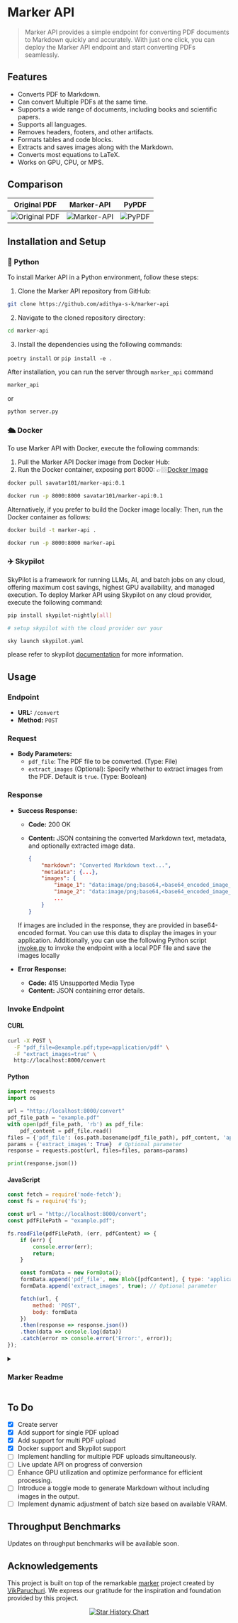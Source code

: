 # Marker API

> Marker API provides a simple endpoint for converting PDF documents to Markdown quickly and accurately. With just one click, you can deploy the Marker API endpoint and start converting PDFs seamlessly.

## Features

- Converts PDF to Markdown.
- Can convert Multiple PDFs at the same time.
- Supports a wide range of documents, including books and scientific papers.
- Supports all languages.
- Removes headers, footers, and other artifacts.
- Formats tables and code blocks.
- Extracts and saves images along with the Markdown.
- Converts most equations to LaTeX.
- Works on GPU, CPU, or MPS.

## Comparison

| Original PDF | Marker-API | PyPDF |
|--------------|------------|-------|
| ![Original PDF](./data/images/original_pdf.png) | ![Marker-API](./data/images/marker_api.png) | ![PyPDF](./data/images/pypdf.png) |

## Installation and Setup

### 🐍 Python

To install Marker API in a Python environment, follow these steps:

1. Clone the Marker API repository from GitHub:

```bash
git clone https://github.com/adithya-s-k/marker-api
```

2. Navigate to the cloned repository directory:

```bash
cd marker-api
```

3. Install the dependencies using the following commands:

`poetry install` or `pip install -e .`

After installation, you can run the server through `marker_api` command 

```bash
marker_api
```

or 
```bash
python server.py
```

### 🛳️ Docker

To use Marker API with Docker, execute the following commands:

1. Pull the Marker API Docker image from Docker Hub:
2. Run the Docker container, exposing port 8000:
 👉🏼[Docker Image](https://hub.docker.com/r/savatar101/marker-api)
```bash
docker pull savatar101/marker-api:0.1

docker run -p 8000:8000 savatar101/marker-api:0.1
```

Alternatively, if you prefer to build the Docker image locally:
Then, run the Docker container as follows:

```bash
docker build -t marker-api .

docker run -p 8000:8000 marker-api
```

### ✈️ Skypilot
SkyPilot is a framework for running LLMs, AI, and batch jobs on any cloud, offering maximum cost savings, highest GPU availability, and managed execution.
To deploy Marker API using Skypilot on any cloud provider, execute the following command:

```bash
pip install skypilot-nightly[all]

# setup skypilot with the cloud provider our your

sky launch skypilot.yaml
```
please refer to skypilot [documentation](https://skypilot.readthedocs.io/en/latest/docs/index.html) for more information.

## Usage

### Endpoint

- **URL:** `/convert`
- **Method:** `POST`

### Request

- **Body Parameters:**
  - `pdf_file`: The PDF file to be converted. (Type: File)
  - `extract_images` (Optional): Specify whether to extract images from the PDF. Default is `true`. (Type: Boolean)

### Response

- **Success Response:**
  - **Code:** 200 OK
  - **Content:** JSON containing the converted Markdown text, metadata, and optionally extracted image data.

    ```json
    {
        "markdown": "Converted Markdown text...",
        "metadata": {...},
        "images": {
            "image_1": "data:image/png;base64,<base64_encoded_image_data>",
            "image_2": "data:image/png;base64,<base64_encoded_image_data>",
            ...
        }
    }
    ```

  If images are included in the response, they are provided in base64-encoded format. You can use this data to display the images in your application. Additionally, you can use the following Python script [invoke.py](/examples/invoke.py) to invoke the endpoint with a local PDF file and save the images locally

- **Error Response:**
  - **Code:** 415 Unsupported Media Type
  - **Content:** JSON containing error details.

### Invoke Endpoint

#### CURL

```bash
curl -X POST \
  -F "pdf_file=@example.pdf;type=application/pdf" \
  -F "extract_images=true" \
  http://localhost:8000/convert
```

#### Python

```python
import requests
import os

url = "http://localhost:8000/convert"
pdf_file_path = "example.pdf"
with open(pdf_file_path, 'rb') as pdf_file:
    pdf_content = pdf_file.read()
files = {'pdf_file': (os.path.basename(pdf_file_path), pdf_content, 'application/pdf')}
params = {'extract_images': True}  # Optional parameter
response = requests.post(url, files=files, params=params)

print(response.json())
```

#### JavaScript

```javascript
const fetch = require('node-fetch');
const fs = require('fs');

const url = "http://localhost:8000/convert";
const pdfFilePath = "example.pdf";

fs.readFile(pdfFilePath, (err, pdfContent) => {
    if (err) {
        console.error(err);
        return;
    }

    const formData = new FormData();
    formData.append('pdf_file', new Blob([pdfContent], { type: 'application/pdf' }), pdfFilePath);
    formData.append('extract_images', true); // Optional parameter

    fetch(url, {
        method: 'POST',
        body: formData
    })
    .then(response => response.json())
    .then(data => console.log(data))
    .catch(error => console.error('Error:', error));
});
```



<details>
<summary><h3>Marker Readme</h3></summary>

Marker converts PDF to markdown quickly and accurately.

- Supports a wide range of documents (optimized for books and scientific papers)
- Supports all languages
- Removes headers/footers/other artifacts
- Formats tables and code blocks
- Extracts and saves images along with the markdown
- Converts most equations to latex
- Works on GPU, CPU, or MPS

## How it works

Marker is a pipeline of deep learning models:

- Extract text, OCR if necessary (heuristics, [surya](https://github.com/VikParuchuri/surya), tesseract)
- Detect page layout and find reading order ([surya](https://github.com/VikParuchuri/surya))
- Clean and format each block (heuristics, [texify](https://github.com/VikParuchuri/texify)
- Combine blocks and postprocess complete text (heuristics, [pdf_postprocessor](https://huggingface.co/vikp/pdf_postprocessor_t5))

It only uses models where necessary, which improves speed and accuracy.

## Examples

| PDF                                                                   | Type        | Marker                                                                                                 | Nougat                                                                                                 |
|-----------------------------------------------------------------------|-------------|--------------------------------------------------------------------------------------------------------|--------------------------------------------------------------------------------------------------------|
| [Think Python](https://greenteapress.com/thinkpython/thinkpython.pdf) | Textbook    | [View](https://github.com/VikParuchuri/marker/blob/master/data/examples/marker/thinkpython.md)         | [View](https://github.com/VikParuchuri/marker/blob/master/data/examples/nougat/thinkpython.md)         |
| [Think OS](https://greenteapress.com/thinkos/thinkos.pdf)             | Textbook    | [View](https://github.com/VikParuchuri/marker/blob/master/data/examples/marker/thinkos.md)             | [View](https://github.com/VikParuchuri/marker/blob/master/data/examples/nougat/thinkos.md)             |
| [Switch Transformers](https://arxiv.org/pdf/2101.03961.pdf)           | arXiv paper | [View](https://github.com/VikParuchuri/marker/blob/master/data/examples/marker/switch_transformers.md) | [View](https://github.com/VikParuchuri/marker/blob/master/data/examples/nougat/switch_transformers.md) |
| [Multi-column CNN](https://arxiv.org/pdf/1804.07821.pdf)              | arXiv paper | [View](https://github.com/VikParuchuri/marker/blob/master/data/examples/marker/multicolcnn.md)         | [View](https://github.com/VikParuchuri/marker/blob/master/data/examples/nougat/multicolcnn.md)         |

## Performance

![Benchmark overall](data/images/overall.png)

The above results are with marker and nougat setup so they each take ~4GB of VRAM on an A6000.

See [below](#benchmarks) for detailed speed and accuracy benchmarks, and instructions on how to run your own benchmarks.

# Commercial usage

I want marker to be as widely accessible as possible, while still funding my development/training costs.  Research and personal usage is always okay, but there are some restrictions on commercial usage.

The weights for the models are licensed `cc-by-nc-sa-4.0`, but I will waive that for any organization under $5M USD in gross revenue in the most recent 12-month period AND under $5M in lifetime VC/angel funding raised. If you want to remove the GPL license requirements (dual-license) and/or use the weights commercially over the revenue limit, check out the options [here](https://www.datalab.to).

# Community

[Discord](https://discord.gg//KuZwXNGnfH) is where we discuss future development.

# Limitations

PDF is a tricky format, so marker will not always work perfectly.  Here are some known limitations that are on the roadmap to address:

- Marker will not convert 100% of equations to LaTeX.  This is because it has to detect then convert.
- Tables are not always formatted 100% correctly - text can be in the wrong column.
- Whitespace and indentations are not always respected.
- Not all lines/spans will be joined properly.
- This works best on digital PDFs that won't require a lot of OCR.  It's optimized for speed, and limited OCR is used to fix errors.

# Installation

You'll need python 3.9+ and PyTorch.  You may need to install the CPU version of torch first if you're not using a Mac or a GPU machine.  See [here](https://pytorch.org/get-started/locally/) for more details.

Install with:

```shell
pip install marker-pdf
```

## Optional: OCRMyPDF

Only needed if you want to use the optional `ocrmypdf` as the ocr backend.  Note that `ocrmypdf` includes Ghostscript, an AGPL dependency, but calls it via CLI, so it does not trigger the license provisions.

See the instructions [here](docs/install_ocrmypdf.md)

# Usage

First, some configuration:

- Inspect the settings in `marker/settings.py`.  You can override any settings with environment variables.
- Your torch device will be automatically detected, but you can override this.  For example, `TORCH_DEVICE=cuda`.
  - If using GPU, set `INFERENCE_RAM` to your GPU VRAM (per GPU).  For example, if you have 16 GB of VRAM, set `INFERENCE_RAM=16`.
  - Depending on your document types, marker's average memory usage per task can vary slightly.  You can configure `VRAM_PER_TASK` to adjust this if you notice tasks failing with GPU out of memory errors.
- By default, marker will use `surya` for OCR.  Surya is slower on CPU, but more accurate than tesseract.  If you want faster OCR, set `OCR_ENGINE` to `ocrmypdf`. This also requires external dependencies (see above).  If you don't want OCR at all, set `OCR_ENGINE` to `None`.

## Convert a single file

```shell
marker_single /path/to/file.pdf /path/to/output/folder --batch_multiplier 2 --max_pages 10 --langs English
```

- `--batch_multiplier` is how much to multiply default batch sizes by if you have extra VRAM.  Higher numbers will take more VRAM, but process faster.  Set to 2 by default.  The default batch sizes will take ~3GB of VRAM.
- `--max_pages` is the maximum number of pages to process.  Omit this to convert the entire document.
- `--langs` is a comma separated list of the languages in the document, for OCR

Make sure the `DEFAULT_LANG` setting is set appropriately for your document.  The list of supported languages for OCR is [here](https://github.com/VikParuchuri/surya/blob/master/surya/languages.py).  If you need more languages, you can use any language supported by [Tesseract](https://tesseract-ocr.github.io/tessdoc/Data-Files#data-files-for-version-400-november-29-2016) if you set `OCR_ENGINE` to `ocrmypdf`.  If you don't need OCR, marker can work with any language.

## Convert multiple files

```shell
marker /path/to/input/folder /path/to/output/folder --workers 10 --max 10 --metadata_file /path/to/metadata.json --min_length 10000
```

- `--workers` is the number of pdfs to convert at once.  This is set to 1 by default, but you can increase it to increase throughput, at the cost of more CPU/GPU usage. Parallelism will not increase beyond `INFERENCE_RAM / VRAM_PER_TASK` if you're using GPU.
- `--max` is the maximum number of pdfs to convert.  Omit this to convert all pdfs in the folder.
- `--min_length` is the minimum number of characters that need to be extracted from a pdf before it will be considered for processing.  If you're processing a lot of pdfs, I recommend setting this to avoid OCRing pdfs that are mostly images. (slows everything down)
- `--metadata_file` is an optional path to a json file with metadata about the pdfs.  If you provide it, it will be used to set the language for each pdf.  If not, `DEFAULT_LANG` will be used. The format is:

```
{
  "pdf1.pdf": {"languages": ["English"]},
  "pdf2.pdf": {"languages": ["Spanish", "Russian"]},
  ...
}
```

You can use language names or codes.  The exact codes depend on the OCR engine.  See [here](https://github.com/VikParuchuri/surya/blob/master/surya/languages.py) for a full list for surya codes, and [here](https://tesseract-ocr.github.io/tessdoc/Data-Files#data-files-for-version-400-november-29-2016) for tesseract.

## Convert multiple files on multiple GPUs

```shell
MIN_LENGTH=10000 METADATA_FILE=../pdf_meta.json NUM_DEVICES=4 NUM_WORKERS=15 marker_chunk_convert ../pdf_in ../md_out
```

- `METADATA_FILE` is an optional path to a json file with metadata about the pdfs.  See above for the format.
- `NUM_DEVICES` is the number of GPUs to use.  Should be `2` or greater.
- `NUM_WORKERS` is the number of parallel processes to run on each GPU.  Per-GPU parallelism will not increase beyond `INFERENCE_RAM / VRAM_PER_TASK`.
- `MIN_LENGTH` is the minimum number of characters that need to be extracted from a pdf before it will be considered for processing.  If you're processing a lot of pdfs, I recommend setting this to avoid OCRing pdfs that are mostly images. (slows everything down)

Note that the env variables above are specific to this script, and cannot be set in `local.env`.

# Troubleshooting

There are some settings that you may find useful if things aren't working the way you expect:

- `OCR_ALL_PAGES` - set this to true to force OCR all pages.  This can be very useful if the table layouts aren't recognized properly by default, or if there is garbled text.
- `TORCH_DEVICE` - set this to force marker to use a given torch device for inference.
- `OCR_ENGINE` - can set this to `surya` or `ocrmypdf`.
- `DEBUG` - setting this to `True` shows ray logs when converting multiple pdfs
- Verify that you set the languages correctly, or passed in a metadata file.
- If you're getting out of memory errors, decrease worker count (increased the `VRAM_PER_TASK` setting).  You can also try splitting up long PDFs into multiple files.

In general, if output is not what you expect, trying to OCR the PDF is a good first step.  Not all PDFs have good text/bboxes embedded in them.

# Benchmarks

Benchmarking PDF extraction quality is hard.  I've created a test set by finding books and scientific papers that have a pdf version and a latex source.  I convert the latex to text, and compare the reference to the output of text extraction methods.  It's noisy, but at least directionally correct.

Benchmarks show that marker is 4x faster than nougat, and more accurate outside arXiv (nougat was trained on arXiv data).  We show naive text extraction (pulling text out of the pdf with no processing) for comparison.

**Speed**

| Method | Average Score | Time per page | Time per document |
|--------|---------------|---------------|-------------------|
| marker | 0.613721      | 0.631991      | 58.1432           |
| nougat | 0.406603      | 2.59702       | 238.926           |

**Accuracy**

First 3 are non-arXiv books, last 3 are arXiv papers.

| Method | multicolcnn.pdf | switch_trans.pdf | thinkpython.pdf | thinkos.pdf | thinkdsp.pdf | crowd.pdf |
|--------|-----------------|------------------|-----------------|-------------|--------------|-----------|
| marker | 0.536176        | 0.516833         | 0.70515         | 0.710657    | 0.690042     | 0.523467  |
| nougat | 0.44009         | 0.588973         | 0.322706        | 0.401342    | 0.160842     | 0.525663  |

Peak GPU memory usage during the benchmark is `4.2GB` for nougat, and `4.1GB` for marker.  Benchmarks were run on an A6000 Ada.

**Throughput**

Marker takes about 4.5GB of VRAM on average per task, so you can convert 10 documents in parallel on an A6000.

![Benchmark results](data/images/per_doc.png)

## Running your own benchmarks

You can benchmark the performance of marker on your machine. Install marker manually with:

```shell
git clone https://github.com/VikParuchuri/marker.git
poetry install
```

Download the benchmark data [here](https://drive.google.com/file/d/1ZSeWDo2g1y0BRLT7KnbmytV2bjWARWba/view?usp=sharing) and unzip. Then run `benchmark.py` like this:

```shell
python benchmark.py data/pdfs data/references report.json --nougat
```

This will benchmark marker against other text extraction methods.  It sets up batch sizes for nougat and marker to use a similar amount of GPU RAM for each.

Omit `--nougat` to exclude nougat from the benchmark.  I don't recommend running nougat on CPU, since it is very slow.

# Thanks

This work would not have been possible without amazing open source models and datasets, including (but not limited to):

- Surya
- Texify
- Pypdfium2/pdfium
- DocLayNet from IBM
- ByT5 from Google

Thank you to the authors of these models and datasets for making them available to the community!

</details>

## To Do

- [x] Create server
- [x] Add support for single PDF upload
- [x] Add support for multi PDF upload
- [x] Docker support and Skypilot support
- [ ] Implement handling for multiple PDF uploads simultaneously.
- [ ] Live update API on progress of conversion
- [ ] Enhance GPU utilization and optimize performance for efficient processing.
- [ ] Introduce a toggle mode to generate Markdown without including images in the output.
- [ ] Implement dynamic adjustment of batch size based on available VRAM.

## Throughput Benchmarks

Updates on throughput benchmarks will be available soon.

## Acknowledgements

This project is built on top of the remarkable [marker](https://github.com/VikParuchuri/marker) project created by [VikParuchuri](https://twitter.com/VikParuchuri). We express our gratitude for the inspiration and foundation provided by this project.

<p align="center">
  <a href="https://adithyask.com">
    <img src="https://api.star-history.com/svg?repos=adithya-s-k/marker-api&type=Date" alt="Star History Chart">
  </a>
</p>
